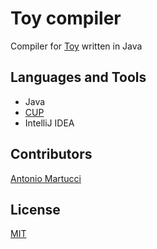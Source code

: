 # Toy compiler

Compiler for [Toy](https://github.com/Ratstail91/Toy) written in Java

## Languages and Tools
+ Java
+ [CUP](http://www2.cs.tum.edu/projects/cup/)
+ IntelliJ IDEA

## Contributors
[Antonio Martucci](https://github.com/AntonioMartucci)

## License
[MIT](https://choosealicense.com/licenses/mit/)

